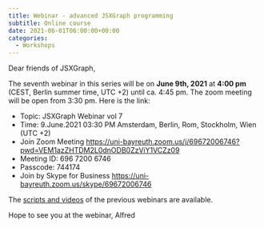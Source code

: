 ```yaml
---
title: Webinar - advanced JSXGraph programming
subtitle: Online course
date: 2021-06-01T06:00:00+00:00
categories:
  - Workshops
---
```


Dear friends of JSXGraph,

The seventh webinar in this series will be on **June 9th, 2021** at **4:00 pm** (CEST, Berlin summer time, UTC +2)
until ca. 4:45 pm. The zoom meeting will be open from 3:30 pm.
Here is the link:

- Topic: JSXGraph Webinar vol 7
- Time: 9.June.2021 03:30 PM Amsterdam, Berlin, Rom, Stockholm, Wien (UTC +2)
- Join Zoom Meeting <https://uni-bayreuth.zoom.us/j/69672006746?pwd=VEM1azZHTDM2L0dnODB0ZzViY1VCZz09>
- Meeting ID: 696 7200 6746
- Passcode: 744174
- Join by Skype for Business <https://uni-bayreuth.zoom.us/skype/69672006746>

The [scripts and videos](/wp/docs) of the previous webinars are available.

Hope to see you at the webinar,
Alfred


